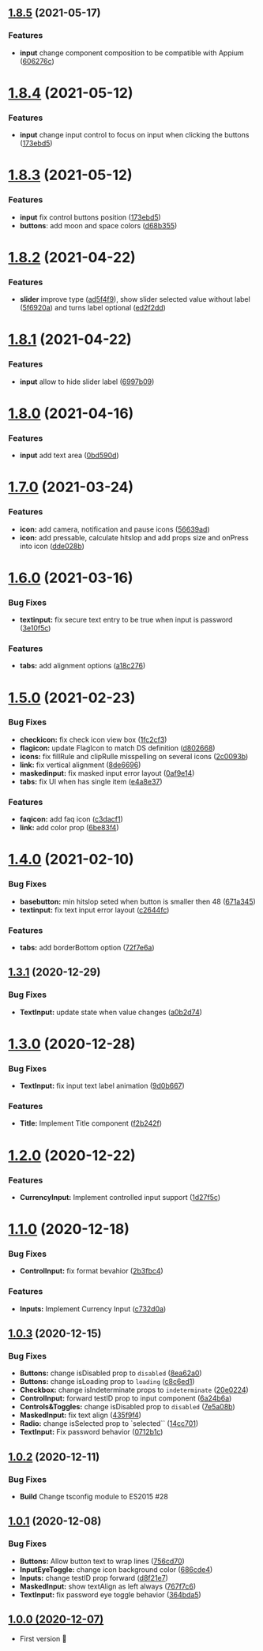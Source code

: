 ## [1.8.5](https://github.com/magnetis/astro-native/compare/v1.8.4...v1.8.5) (2021-05-17)

### Features

- **input** change component composition to be compatible with Appium ([606276c](https://github.com/magnetis/astro-native/commit/606276ce78f76f920adbb307966446021f46e821))

# [1.8.4](https://github.com/magnetis/astro-native/compare/v1.8.3...v1.8.4) (2021-05-12)

### Features

- **input** change input control to focus on input when clicking the buttons ([173ebd5](https://github.com/magnetis/astro-native/commit/8d35bbe570502dcf01ca10cb0af1e471e69d1123))

# [1.8.3](https://github.com/magnetis/astro-native/compare/v1.8.2...v1.8.3) (2021-05-12)

### Features

- **input** fix control buttons position ([173ebd5](https://github.com/magnetis/astro-native/commit/173ebd58a2605b27b5778236bb57b4ac91cb5e66))
- **buttons**: add moon and space colors ([d68b355](https://github.com/magnetis/astro-native/commit/d68b35565893200a543c59c43f6ccbf024b377cb))

# [1.8.2](https://github.com/magnetis/astro-native/compare/v1.8.1...v1.8.2) (2021-04-22)

### Features

- **slider** improve type ([ad5f4f9](https://github.com/magnetis/astro-native/commit/ad5f4f9aa951ed4665aeb0292de36c1945b9661a)), show slider selected value without label ([5f6920a](https://github.com/magnetis/astro-native/commit/5f6920a9861a23068ba550831057c6581bd11d44)) and turns label optional ([ed2f2dd](https://github.com/magnetis/astro-native/commit/ed2f2dd2da056e1826fdaff379bcedcc7736020f))

# [1.8.1](https://github.com/magnetis/astro-native/compare/v1.8.0...v1.8.1) (2021-04-22)

### Features

- **input** allow to hide slider label ([6997b09](https://github.com/magnetis/astro-native/commit/ea8c79281845c5cf28c5c0cf27400cc36b3e8dd0))

# [1.8.0](https://github.com/magnetis/astro-native/compare/v1.7.0...v1.8.0) (2021-04-16)

### Features

- **input** add text area ([0bd590d](https://github.com/magnetis/astro-native/commit/0bd590d29915900f126b35fdbe023a66f3ae2a96))

# [1.7.0](https://github.com/magnetis/astro-native/compare/v1.6.0...v1.7.0) (2021-03-24)

### Features

- **icon:** add camera, notification and pause icons ([56639ad](https://github.com/magnetis/astro-native/commit/56639ad52209721eaff8924b3f6cf17449e1d13a))
- **icon:** add pressable, calculate hitslop and add props size and onPress into icon ([dde028b](https://github.com/magnetis/astro-native/commit/dde028bb255d2e7d0a10f3e72e04b43b05a548a0))

# [1.6.0](https://github.com/magnetis/astro-native/compare/v1.5.0...v1.6.0) (2021-03-16)

### Bug Fixes

- **textinput:** fix secure text entry to be true when input is password ([3e10f5c](https://github.com/magnetis/astro-native/commit/3e10f5c26a237d201601cf4d31263d5298af757c))

### Features

- **tabs:** add alignment options ([a18c276](https://github.com/magnetis/astro-native/commit/a18c276b00633dad9463de17fbdc78da1d724cb3))

# [1.5.0](https://github.com/magnetis/astro-native/compare/v1.4.0...v1.5.0) (2021-02-23)

### Bug Fixes

- **checkicon:** fix check icon view box ([1fc2cf3](https://github.com/magnetis/astro-native/commit/1fc2cf3e8939f0778fdd392767a6a2ea27761a36))
- **flagicon:** update FlagIcon to match DS definition ([d802668](https://github.com/magnetis/astro-native/commit/d802668e81f8a2315e4b133b54ebef2d2e83a95f))
- **icons:** fix fillRule and clipRulle misspelling on several icons ([2c0093b](https://github.com/magnetis/astro-native/commit/2c0093bd2509ef012987781638e8df8034717621))
- **link:** fix vertical alignment ([8de6696](https://github.com/magnetis/astro-native/commit/8de669615be3b41671ee996e3f5050fd98aefaaf))
- **maskedinput:** fix masked input error layout ([0af9e14](https://github.com/magnetis/astro-native/commit/0af9e14ef79186c9e8115bc3f0e1ddbbada107c2))
- **tabs:** fix UI when has single item ([e4a8e37](https://github.com/magnetis/astro-native/commit/e4a8e3708516242ccaad23f4408ea871ff434e69))

### Features

- **faqicon:** add faq icon ([c3dacf1](https://github.com/magnetis/astro-native/commit/c3dacf1cea4bda7726798510cd99369bc2e61055))
- **link:** add color prop ([6be83f4](https://github.com/magnetis/astro-native/commit/6be83f4d46b503c353ba241e5818edf02de25152))

# [1.4.0](https://github.com/magnetis/astro-native/compare/v1.3.1...v1.4.0) (2021-02-10)

### Bug Fixes

- **basebutton:** min hitslop seted when button is smaller then 48 ([671a345](https://github.com/magnetis/astro-native/commit/671a3450f122ed013c539f1dcde1f5cbcf1225ef))
- **textinput:** fix text input error layout ([c2644fc](https://github.com/magnetis/astro-native/commit/c2644fcd5873df1d6466c96a49dffff1e3bb821a))

### Features

- **tabs:** add borderBottom option ([72f7e6a](https://github.com/magnetis/astro-native/commit/72f7e6aadc01cd35c244843a0abb74b5332298e2))

## [1.3.1](https://github.com/magnetis/astro-native/compare/v1.3.0...v1.3.1) (2020-12-29)

### Bug Fixes

- **TextInput:** update state when value changes ([a0b2d74](https://github.com/magnetis/astro-native/commit/a0b2d74e5ff808462651207ea1a6e4aede7df1a3))

# [1.3.0](https://github.com/magnetis/astro-native/compare/v1.2.0...v1.3.0) (2020-12-28)

### Bug Fixes

- **TextInput:** fix input text label animation ([9d0b667](https://github.com/magnetis/astro-native/commit/9d0b667c6d520bdfa3d24e3729bc71182db4c54d))

### Features

- **Title:** Implement Title component ([f2b242f](https://github.com/magnetis/astro-native/commit/f2b242fce8118fd3c5773a58481edbe3fc7263c6))

# [1.2.0](https://github.com/magnetis/astro-native/compare/v1.1.0...v1.2.0) (2020-12-22)

### Features

- **CurrencyInput:** Implement controlled input support ([1d27f5c](https://github.com/magnetis/astro-native/commit/1d27f5c8edfb1251a58b4cf56de66456c2e8f663))

# [1.1.0](https://github.com/magnetis/astro-native/compare/v1.0.3...v1.1.0) (2020-12-18)

### Bug Fixes

- **ControlInput:** fix format bevahior ([2b3fbc4](https://github.com/magnetis/astro-native/commit/2b3fbc461f2c784573299e9c18ce79c9a4ca2f79))

### Features

- **Inputs:** Implement Currency Input ([c732d0a](https://github.com/magnetis/astro-native/commit/c732d0a36b640754c589b20253d982f47c5a2b8b))

## [1.0.3](https://github.com/magnetis/astro-native/compare/v1.0.2...v1.0.3) (2020-12-15)

### Bug Fixes

- **Buttons:** change isDisabled prop to `disabled` ([8ea62a0](https://github.com/magnetis/astro-native/commit/8ea62a0276fee107f8761f683a7e4aec42268b11))
- **Buttons:** change isLoading prop to `loading` ([c8c6ed1](https://github.com/magnetis/astro-native/commit/c8c6ed1f2506636ca9aa3dd7882feb655deca0da))
- **Checkbox:** change isIndeterminate props to `indeterminate` ([20e0224](https://github.com/magnetis/astro-native/commit/20e0224a15b6b1d9a763dd0782db6450803ed3f9))
- **ControlInput:** forward testID prop to input component ([6a24b6a](https://github.com/magnetis/astro-native/commit/6a24b6a85d66ab98f51ac1f2d7e7fc73595a5b89))
- **Controls&Toggles:** change isDisabled prop to `disabled` ([7e5a08b](https://github.com/magnetis/astro-native/commit/7e5a08b99c8aedcf807191dfe5d1feb7ca9871f6))
- **MaskedInput:** fix text align ([435f9f4](https://github.com/magnetis/astro-native/commit/435f9f4dcb12d5b587211c44a3c589d05c373102))
- **Radio:** change isSelected prop to `selected`` ([14cc701](https://github.com/magnetis/astro-native/commit/14cc70100075ecdf76bdce87e885bf328f50480c))
- **TextInput:** Fix password behavior ([0712b1c](https://github.com/magnetis/astro-native/commit/0712b1c2a9fe3ba17b7f4a89afe33720781978d5))

## [1.0.2](https://github.com/magnetis/astro-native/compare/v1.0.1...v1.0.2) (2020-12-11)

### Bug Fixes

- **Build** Change tsconfig module to ES2015 #28

## [1.0.1](https://github.com/magnetis/astro-native/compare/v1.0.0...v1.0.1) (2020-12-08)

### Bug Fixes

- **Buttons:** Allow button text to wrap lines ([756cd70](https://github.com/magnetis/astro-native/commit/756cd708f19b40cd1c14d008f02e37ee2b3b428b))
- **InputEyeToggle:** change icon background color ([686cde4](https://github.com/magnetis/astro-native/commit/686cde43653acf4fb23a01106829e9ca62126034))
- **Inputs:** change testID prop forward ([d8f21e7](https://github.com/magnetis/astro-native/commit/d8f21e7e103d27ec6ef97115197304ca4cab9387))
- **MaskedInput:** show textAlign as left always ([767f7c6](https://github.com/magnetis/astro-native/commit/767f7c6f7d1726f2a7453bf2b308ed641e8bf0e4))
- **TextInput:** fix password eye toggle behavior ([364bda5](https://github.com/magnetis/astro-native/commit/364bda521af2d598ea5183643b14c4f9bef4681a))

## [1.0.0 (2020-12-07)](https://github.com/magnetis/astro-native/releases/tag/v1.0.0)

- First version :tada:
